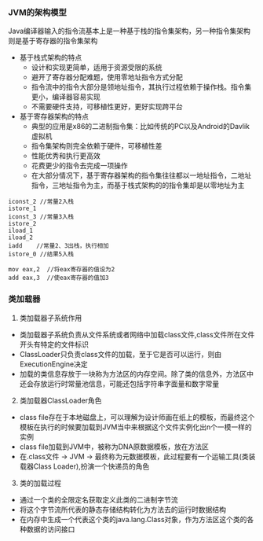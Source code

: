 ### JVM的架构模型

Java编译器输入的指令流基本上是一种基于栈的指令集架构，另一种指令集架构则是基于寄存器的指令集架构

- 基于栈式架构的特点
  - 设计和实现更简单，适用于资源受限的系统
  - 避开了寄存器分配难题，使用零地址指令方式分配
  - 指令流中的指令大部分是领地址指令，其执行过程依赖于操作栈。指令集更小，编译器容易实现
  - 不需要硬件支持，可移植性更好，更好实现跨平台
- 基于寄存器架构的特点
  - 典型的应用是x86的二进制指令集：比如传统的PC以及Android的Davlik虚拟机
  - 指令集架构则完全依赖于硬件，可移植性差
  - 性能优秀和执行更高效
  - 花费更少的指令去完成一项操作
  - 在大部分情况下，基于寄存器架构的指令集往往都以一地址指令，二地址指令，三地址指令为主，而基于栈式架构的的指令集却是以零地址为主



```assembly
iconst_2 //常量2入栈
istore_1
iconst_3 //常量3入栈
istore_2
iload_1
iload_2
iadd    //常量2、3出栈，执行相加
istore_0 //结果5入栈
```

```assembly
mov eax,2  //将eax寄存器的值设为2
add eax,3  //使eax寄存器的值加3
```



### 类加载器

1. 类加载器子系统作用

- 类加载器子系统负责从文件系统或者网络中加载class文件,class文件所在文件开头有特定的文件标识
- ClassLoader只负责class文件的加载，至于它是否可以运行，则由ExecutionEngine决定
- 加载的类信息存放于一块称为方法区的内存空间。除了类的信息外，方法区中还会存放运行时常量池信息，可能还包括字符串字面量和数字常量

2. 类加载器ClassLoader角色

- class file存在于本地磁盘上，可以理解为设计师画在纸上的模板，而最终这个模板在执行的时候要加载到JVM当中来根据这个文件实例化出n个一模一样的实例
- class file加载到JVM中，被称为DNA原数据模板，放在方法区
- 在.class文件 -> JVM -> 最终称为元数据模板，此过程要有一个运输工具(类装载器Class Loader),扮演一个快递员的角色

3. 类的加载过程

- 通过一个类的全限定名获取定义此类的二进制字节流
- 将这个字节流所代表的静态存储结构转化为方法去的运行时数据结构
- 在内存中生成一个代表这个类的java.lang.Class对象，作为方法区这个类的各种数据的访问接口



